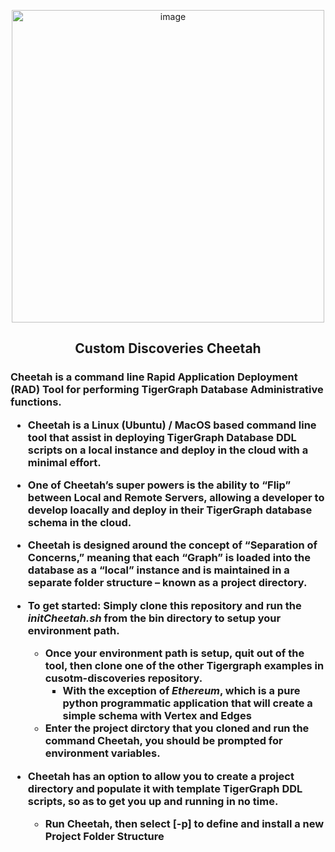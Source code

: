 <p align="center">
<img width="500" alt="image" src="https://github.com/user-attachments/assets/176b28d4-e720-48c9-aab9-d341976974eb">
</p>


<h2>
<p align="center">Custom Discoveries Cheetah</p>
</h2>
<h3>
Cheetah is a command line Rapid Application Deployment (RAD) Tool for performing TigerGraph Database Administrative functions.

- Cheetah is a Linux (Ubuntu) / MacOS based command line tool that assist in deploying TigerGraph Database DDL scripts on a local instance and deploy in the cloud with a minimal effort.

- One of Cheetah’s super powers is the ability to “Flip” between Local and Remote Servers, allowing a developer to develop loacally and deploy in their TigerGraph database schema in the cloud.

- Cheetah is designed around the concept of “Separation of Concerns,” meaning that each “Graph” is loaded into the database as a “local” instance and is maintained in a separate folder structure – known as a project directory.

- To get started: Simply clone this repository and run the *initCheetah.sh* from the bin directory to setup your environment path.
  - Once your environment path is setup, quit out of the tool, then clone one of the other Tigergraph examples in cusotm-discoveries repository.
      - With the exception of *Ethereum*, which is a pure python programmatic application that will create a simple schema with Vertex and Edges
  - Enter the project dirctory that you cloned and run the command Cheetah, you should be prompted for environment variables.

- Cheetah has an option to allow you to create a project directory and populate it with template TigerGraph DDL scripts, so as to get you up and running in no time.
  - Run Cheetah, then select [-p] to define and install a new Project Folder Structure
</h3>
